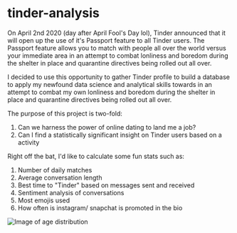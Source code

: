 # tinder-analysis

On April 2nd 2020 (day after April Fool's Day lol), Tinder announced that it will open up the use of it's Passport feature to all Tinder users. The Passport feature allows you to match with people all over the world versus your immediate area in an attempt to combat lonliness and boredom during the shelter in place and quarantine directives being rolled out all over.

I decided to use this opportunity to gather Tinder profile to build a database to apply my newfound data science and analytical skills towards in an attempt to combat my own lonliness and boredom during the shelter in place and quarantine directives being rolled out all over.

The purpose of this project is two-fold:

1. Can we harness the power of online dating to land me a job?
2. Can I find a statistically significant insight on Tinder users based on a activity

Right off the bat, I'd like to calculate some fun stats such as:

1. Number of daily matches
2. Average conversation length 
3. Best time to "Tinder" based on messages sent and received 
4. Sentiment analysis of conversations
5. Most emojis used
6. How often is instagram/ snapchat is promoted in the bio

![Image of age distribution](https://imgur.com/a/xmUVwnp)
